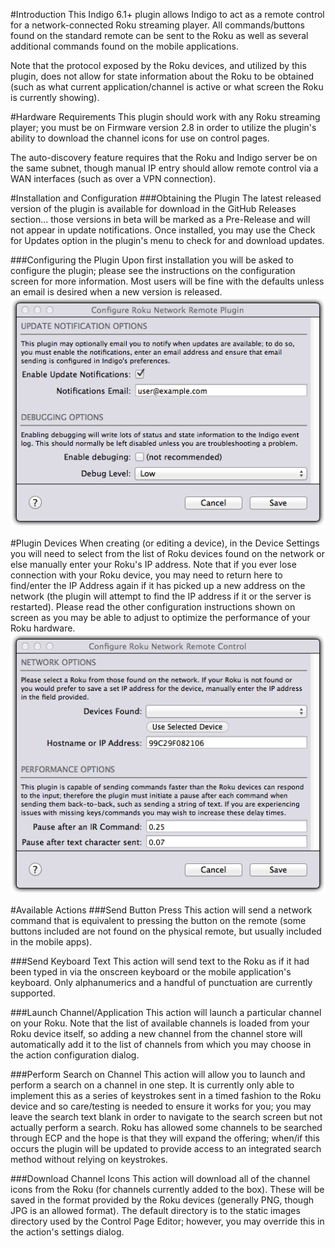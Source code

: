 #Introduction
This Indigo 6.1+ plugin allows Indigo to act as a remote control for a network-connected Roku streaming player. All commands/buttons found on the standard remote can be sent to the Roku as well as several additional commands found on the mobile applications.

Note that the protocol exposed by the Roku devices, and utilized by this plugin, does not allow for state information about the Roku to be obtained (such as what current application/channel is active or what screen the Roku is currently showing).

#Hardware Requirements
This plugin should work with any Roku streaming player; you must be on Firmware version 2.8 in order to utilize the plugin's ability to download the channel icons for use on control pages.

The auto-discovery feature requires that the Roku and Indigo server be on the same subnet, though manual IP entry should allow remote control via a WAN interfaces (such as over a VPN connection).

#Installation and Configuration
###Obtaining the Plugin
The latest released version of the plugin is available for download in the GitHub Releases section... those versions in beta will be marked as a Pre-Release and will not appear in update notifications. Once installed, you may use the Check for Updates option in the plugin's menu to check for and download updates.

###Configuring the Plugin
Upon first installation you will be asked to configure the plugin; please see the instructions on the configuration screen for more information. Most users will be fine with the defaults unless an email is desired when a new version is released.
![](<Documentation/Doc-Images/PluginConfigurationScreen.png>)

#Plugin Devices
When creating (or editing a device), in the Device Settings you will need to select from the list of Roku devices found on the network or else manually enter your Roku's IP address. Note that if you ever lose connection with your Roku device, you may need to return here to find/enter the IP Address again if it has picked up a new address on the network (the plugin will attempt to find the IP address if it or the server is restarted). Please read the other configuration instructions shown on screen as you may be able to adjust to optimize the performance of your Roku hardware.
![](<Documentation/Doc-Images/EditDeviceSettings.png>)

#Available Actions
###Send Button Press
This action will send a network command that is equivalent to pressing the button on the remote (some buttons included are not found on the physical remote, but usually included in the mobile apps).

###Send Keyboard Text
This action will send text to the Roku as if it had been typed in via the onscreen keyboard or the mobile application's keyboard. Only alphanumerics and a handful of punctuation are currently supported.

###Launch Channel/Application
This action will launch a particular channel on your Roku. Note that the list of available channels is loaded from your Roku device itself, so adding a new channel from the channel store will automatically add it to the list of channels from which you may choose in the action configuration dialog.

###Perform Search on Channel
This action will allow you to launch and perform a search on a channel in one step. It is currently only able to implement this as a series of keystrokes sent in a timed fashion to the Roku device and so care/testing is needed to ensure it works for you; you may leave the search text blank in order to navigate to the search screen but not actually perform a search. Roku has allowed some channels to be searched through ECP and the hope is that they will expand the offering; when/if this occurs the plugin will be updated to provide access to an integrated search method without relying on keystrokes.

###Download Channel Icons
This action will download all of the channel icons from the Roku (for channels currently added to the box). These will be saved in the format provided by the Roku devices (generally PNG, though JPG is an allowed format). The default directory is to the static images directory used by the Control Page Editor; however, you may override this in the action's settings dialog.
